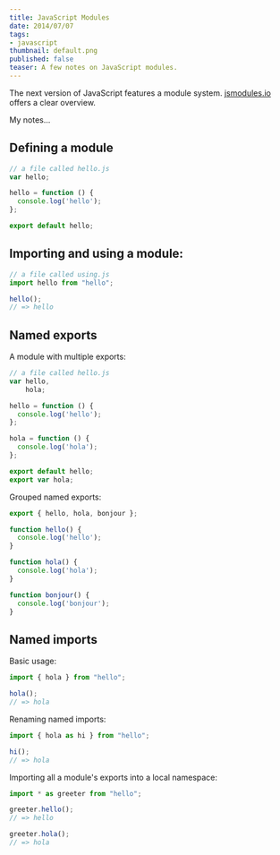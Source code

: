 ```yaml
---
title: JavaScript Modules
date: 2014/07/07
tags:
- javascript
thumbnail: default.png
published: false
teaser: A few notes on JavaScript modules.
---
```


The next version of JavaScript features a module system. [jsmodules.io](http://jsmodules.io/) offers a clear overview.

My notes...

## Defining a module

```javascript
// a file called hello.js
var hello;

hello = function () {
  console.log('hello');
};

export default hello;
```

## Importing and using a module:

```javascript
// a file called using.js
import hello from "hello";

hello();
// => hello
```

## Named exports

A module with multiple exports:

```javascript
// a file called hello.js
var hello,
    hola;

hello = function () {
  console.log('hello');
};

hola = function () {
  console.log('hola');
};

export default hello;
export var hola;
```

Grouped named exports:

```javascript
export { hello, hola, bonjour };

function hello() {
  console.log('hello');
}

function hola() {
  console.log('hola');
}

function bonjour() {
  console.log('bonjour');
}
```

## Named imports

Basic usage:

```javascript
import { hola } from "hello";

hola();
// => hola
```

Renaming named imports:

```javascript
import { hola as hi } from "hello";

hi();
// => hola
```

Importing all a module's exports into a local namespace:

```javascript
import * as greeter from "hello";

greeter.hello();
// => hello

greeter.hola();
// => hola
```
